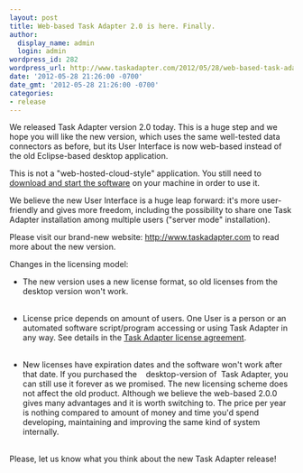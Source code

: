 ```yaml
---
layout: post
title: Web-based Task Adapter 2.0 is here. Finally.
author:
  display_name: admin
  login: admin
wordpress_id: 282
wordpress_url: http://www.taskadapter.com/2012/05/28/web-based-task-adapter-2-0-0-is-here-finally/
date: '2012-05-28 21:26:00 -0700'
date_gmt: '2012-05-28 21:26:00 -0700'
categories:
- release
---
```

<p>We released Task Adapter version 2.0 today. This is a huge step and we hope you will like the new version, which&nbsp;uses the same well-tested data connectors as before, but its User Interface is now web-based instead of the old Eclipse-based desktop application.</p></p>
<p>This is not a "web-hosted-cloud-style" application. You still need to <a href="http://www.taskadapter.com/user-guide/installation/">download and start the software</a> on your machine in order to use it.</p></p>
<p>We believe the new User Interface is a huge leap forward: it's more user-friendly and gives more freedom, including the possibility to&nbsp;share one Task Adapter installation among multiple users ("server mode" installation).</p></p>
<p>Please visit our brand-new website:&nbsp;<a href="http://www.taskadapter.com/">http://www.taskadapter.com</a>&nbsp;to read more about the new version.</p></p>
<p>Changes in the licensing model:</p></p>
<ul>
<li>The new version uses a new license format, so old licenses from the desktop version won't work.&nbsp;</li><br />
</ul></p>
<ul>
<li>License price&nbsp;depends on amount of users.&nbsp;One User is a person or an automated software script/program accessing or using Task Adapter in any way. See details in the <a href="http://www.taskadapter.com/license-agreement">Task Adapter license agreement</a>.</li><br />
</ul></p>
<ul>
<li>New licenses have expiration dates and the software won't work after that date. If you purchased the &nbsp; &nbsp;desktop-version of&nbsp; Task Adapter, you can still use it&nbsp;forever as we promised. The new licensing scheme does not affect the old product. Although we believe the web-based 2.0.0 gives many advantages and it is worth switching to. The price per year is nothing compared to amount of money and time you'd spend developing, maintaining and improving the same kind of system internally.</li><br />
</ul></p>
<div>Please, let us know what you think about the new Task Adapter release!</div></p>
